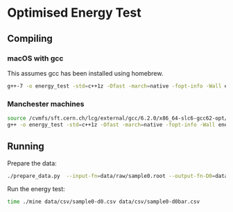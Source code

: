 # Optimised Energy Test

## Compiling

### macOS with gcc

This assumes gcc has been installed using homebrew.

```bash
g++-7 -o energy_test -std=c++1z -Ofast -march=native -fopt-info -Wall energy_test.cpp -fopenmp
```

### Manchester machines

```bash
source /cvmfs/sft.cern.ch/lcg/external/gcc/6.2.0/x86_64-slc6-gcc62-opt/setup.sh
g++ -o energy_test -std=c++1z -Ofast -march=native -fopt-info -Wall energy_test.cpp -fopenmp
```

## Running

Prepare the data:

```bash
./prepare_data.py  --input-fn=data/raw/sample0.root --output-fn-D0=data/csv/sample0-d0.csv --output-fn-D0bar=data/csv/sample0-d0bar.csv
```

Run the energy test:

```bash
time ./mine data/csv/sample0-d0.csv data/csv/sample0-d0bar.csv
```

